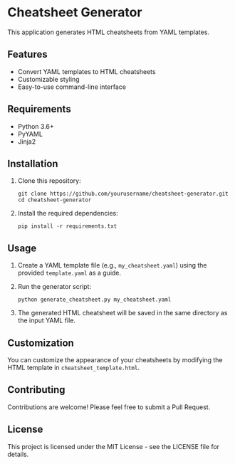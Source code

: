 # Cheatsheet Generator

This application generates HTML cheatsheets from YAML templates.

## Features

- Convert YAML templates to HTML cheatsheets
- Customizable styling
- Easy-to-use command-line interface

## Requirements

- Python 3.6+
- PyYAML
- Jinja2

## Installation

1. Clone this repository:
   ```
   git clone https://github.com/yourusername/cheatsheet-generator.git
   cd cheatsheet-generator
   ```

2. Install the required dependencies:
   ```
   pip install -r requirements.txt
   ```

## Usage

1. Create a YAML template file (e.g., `my_cheatsheet.yaml`) using the provided `template.yaml` as a guide.

2. Run the generator script:
   ```
   python generate_cheatsheet.py my_cheatsheet.yaml
   ```

3. The generated HTML cheatsheet will be saved in the same directory as the input YAML file.

## Customization

You can customize the appearance of your cheatsheets by modifying the HTML template in `cheatsheet_template.html`.

## Contributing

Contributions are welcome! Please feel free to submit a Pull Request.

## License

This project is licensed under the MIT License - see the LICENSE file for details.
